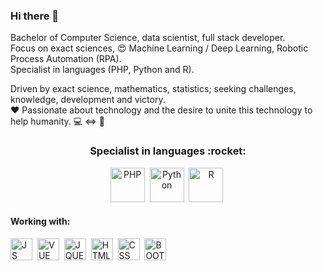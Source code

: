 ### Hi there 👋

Bachelor of Computer Science, data scientist, full stack developer. 
<br/>Focus on exact sciences, :heart_eyes: Machine Learning / Deep Learning, Robotic Process Automation (RPA). 
<br/>Specialist in languages (PHP, Python and R).

Driven by exact science, mathematics, statistics; seeking challenges, knowledge, development and victory. 
<br/>:heart: Passionate about technology and the desire to unite this technology to help humanity. :computer: <=> :dna:

<h3 align="center">Specialist in languages :rocket:</h3>
<p align="center">
<img src="https://i.ibb.co/X75fk3k/php-logo.png" height="55" alt="PHP">&nbsp
<img src="https://i.ibb.co/6W6CP9R/python-logo.png" height="55" alt="Python">&nbsp
<img src="https://i.ibb.co/0fKZ8bM/r-logo.png" height="55" alt="R">&nbsp
</p>

<h4>Working with:</h4>
<p align="left">
<img src="https://i.ibb.co/x6JPDvR/javascript-logo.png" height="35" alt="JS">&nbsp
<img src="https://i.ibb.co/8KKFmZv/vue-logo.png" height="35" alt="VUE">&nbsp
<img src="https://i.ibb.co/dPXjz20/jquery-logo.gif" height="35" alt="JQUERY">&nbsp
<img src="https://i.ibb.co/xJd0FFC/html5-logo.png" height="35" alt="HTML">&nbsp
<img src="https://i.ibb.co/Y7QCDJv/css3-logo.png" height="35" alt="CSS">&nbsp
<img src="https://i.ibb.co/TM815fs/bootstrap-logo.png" height="35" alt="BOOTSTRAP">&nbsp
</p>


<!--
**JoseMateusCamargo/JoseMateusCamargo** is a ✨ _special_ ✨ repository because its `README.md` (this file) appears on your GitHub profile.

Here are some ideas to get you started:

- 🔭 I’m currently working on ...
- 🌱 I’m currently learning ...
- 👯 I’m looking to collaborate on ...
- 🤔 I’m looking for help with ...
- 💬 Ask me about ...
- 📫 How to reach me: ...
- 😄 Pronouns: ...
- ⚡ Fun fact: ...
-->
